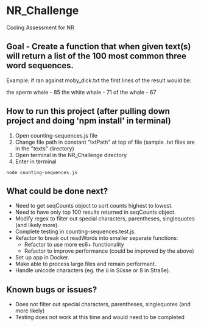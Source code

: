 # NR_Challenge
Coding Assessment for NR 

## Goal - Create a function that when given text(s) will return a list of the 100 most common three word sequences.
Example: if ran against moby_dick.txt the first lines of the result would be:

the sperm whale - 85
the white whale - 71
of the whale - 67


## How to run this project (after pulling down project and doing 'npm install' in terminal)
1. Open counting-sequences.js file
2. Change file path in constant "txtPath" at top of file (sample .txt files are in the "texts" directory)
3. Open terminal in the NR_Challenge directory
4. Enter in terminal 
```
node counting-sequences.js
```


## What could be done next? 
- Need to get seqCounts object to sort counts highest to lowest.
- Need to have only top 100 results returned in seqCounts object.
- Modify regex to filter out special characters, parentheses, singlequotes (and likely more).
- Complete testing in counting-sequences.test.js.
- Refactor to break out readWords into smaller separate functions: 
    - Refactor to use more es6+ functionality
    - Refactor to improve performance (could be improved by the above)
- Set up app in Docker.
- Make able to process large files and remain performant.
- Handle unicode characters (eg. the ü in Süsse or ß in Straße).


## Known bugs or issues?
- Does not filter out special characters, parentheses, singlequotes (and more likely)
- Testing does not work at this time and would need to be completed 
